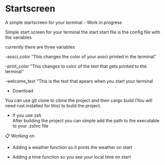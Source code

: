# Startscreen
A simple startscreen for your terminal - Work in progress 

Simple start screen for your terminal 
the start.start file is the config file with the variables

currently there are three variables

-assci_color "This changes the color of your assci printed in the terminal" 

-print_color "This changes to color of the text that gets printed to the terminal"

-welcome_text "This is the text that apears when you start your terminal

- Download

You can use git clone to clone the project and then cargo build (You will need rust installed for this) to build the project.

 - If you use zsh  
  After building the project you can simple add the path to the executable  to your .zshrc file 


📋 Working on
  
  - Adding a weather function so it prints the weather on start
  
  - Adding a time function so you see your local time on start
  
